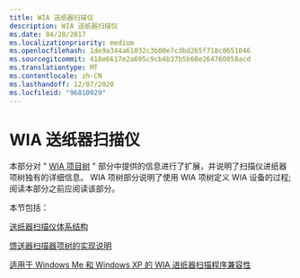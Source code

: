 ```yaml
---
title: WIA 送纸器扫描仪
description: WIA 送纸器扫描仪
ms.date: 04/20/2017
ms.localizationpriority: medium
ms.openlocfilehash: 1de9a344a61032c3b00e7c3bd265f718c0651046
ms.sourcegitcommit: 418e6617e2a695c9cb4b37b5b60e264760858acd
ms.translationtype: MT
ms.contentlocale: zh-CN
ms.lasthandoff: 12/07/2020
ms.locfileid: "96810029"
---
```

# <a name="wia-feeder-scanners"></a>WIA 送纸器扫描仪





本部分对 " [WIA 项目树](wia-item-trees.md) " 部分中提供的信息进行了扩展，并说明了扫描仪进纸器项树独有的详细信息。 WIA 项树部分说明了使用 WIA 项树定义 WIA 设备的过程;阅读本部分之前应阅读该部分。

本节包括：

[送纸器扫描仪体系结构](feeder-scanner-architecture.md)

[馈送器扫描器项树的实现说明](implementing-feeder-scanner-item-trees.md)

[适用于 Windows Me 和 Windows XP 的 WIA 进纸器扫描程序兼容性](wia-feeder-scanner-compatibility-for-windows-xp-and-windows-me.md)

 

 




